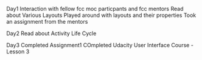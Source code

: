 Day1
Interaction with fellow fcc moc particpants and fcc mentors
Read about Various Layouts
Played around with layouts and their properties
Took an assignment from the mentors

Day2
Read about Activity Life Cycle

Day3
Completed Assignment1
COmpleted Udacity User Interface Course - Lesson 3 
